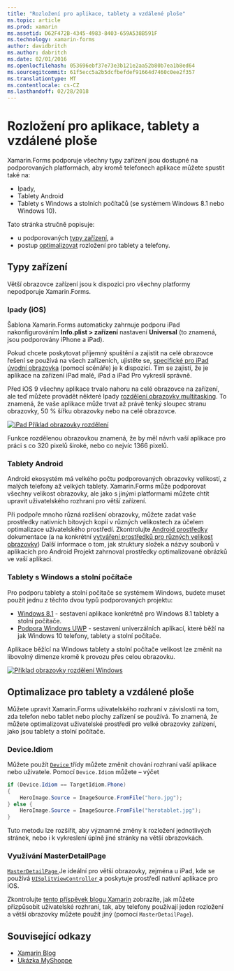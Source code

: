 ```yaml
---
title: "Rozložení pro aplikace, tablety a vzdálené ploše"
ms.topic: article
ms.prod: xamarin
ms.assetid: D62F472B-4345-4983-8403-659A538B591F
ms.technology: xamarin-forms
author: davidbritch
ms.author: dabritch
ms.date: 02/01/2016
ms.openlocfilehash: 053696ebf37e73e3b121e2aa52b80b7ea1b8ed64
ms.sourcegitcommit: 61f5ecc5a2b5dcfbefdef91664d7460c0ee2f357
ms.translationtype: MT
ms.contentlocale: cs-CZ
ms.lasthandoff: 02/28/2018
---
```

# <a name="layout-for-tablet-and-desktop-apps"></a>Rozložení pro aplikace, tablety a vzdálené ploše

Xamarin.Forms podporuje všechny typy zařízení jsou dostupné na podporovaných platformách, aby kromě telefonech aplikace můžete spustit také na:

* Ipady,
* Tablety Android
* Tablety s Windows a stolních počítačů (se systémem Windows 8.1 nebo Windows 10).

Tato stránka stručně popisuje:

* u podporovaných [typy zařízení](#Device_Types), a
* postup [optimalizovat](#optimize) rozložení pro tablety a telefony.

<a name="Device_Types" />

## <a name="device-types"></a>Typy zařízení

Větší obrazovce zařízení jsou k dispozici pro všechny platformy nepodporuje Xamarin.Forms.

### <a name="ipads-ios"></a>Ipady (iOS)

Šablona Xamarin.Forms automaticky zahrnuje podporu iPad nakonfigurováním **Info.plist > zařízení** nastavení **Universal** (to znamená, jsou podporovány iPhone a iPad).

Pokud chcete poskytovat příjemný spuštění a zajistit na celé obrazovce řešení se používá na všech zařízeních, ujistěte se, [specifické pro iPad úvodní obrazovka](~/ios/app-fundamentals/images-icons/launch-screens.md) (pomocí scénáře) je k dispozici. Tím se zajistí, že je aplikace na zařízení iPad malé, iPad a iPad Pro vykreslí správně.

Před iOS 9 všechny aplikace trvalo nahoru na celé obrazovce na zařízení, ale teď můžete provádět některé Ipady [rozdělení obrazovky multitasking](~/ios/platform/multitasking.md).
To znamená, že vaše aplikace může trvat až právě tenký sloupec stranu obrazovky, 50 % šířku obrazovky nebo na celé obrazovce.

[ ![](tablet-images/ipad-sml.png "iPad Příklad obrazovky rozdělení")](tablet-images/ipad.png "iPad Příklad obrazovky rozdělení")

Funkce rozdělenou obrazovkou znamená, že by měl návrh vaší aplikace pro práci s co 320 pixelů široké, nebo co nejvíc 1366 pixelů.

### <a name="android-tablets"></a>Tablety Android

Android ekosystém má velkého počtu podporovaných obrazovky velikostí, z malých telefony až velkých tablety. Xamarin.Forms může podporovat všechny velikost obrazovky, ale jako s jinými platformami můžete chtít upravit uživatelského rozhraní pro větší zařízení.

Při podpoře mnoho různá rozlišení obrazovky, můžete zadat vaše prostředky nativních bitových kopií v různých velikostech za účelem optimalizace uživatelského prostředí.
Zkontrolujte [Android prostředky](~/android/app-fundamentals/resources-in-android/index.md) dokumentace (a na konkrétní [vytváření prostředků pro různých velikost obrazovky](~/android/app-fundamentals/resources-in-android/resources-for-varying-screens.md)) Další informace o tom, jak struktury složek a názvy souborů v aplikacích pro Android Projekt zahrnoval prostředky optimalizované obrázků ve vaší aplikaci.

### <a name="windows-tablets-and-desktops"></a>Tablety s Windows a stolní počítače

Pro podporu tablety a stolní počítače se systémem Windows, budete muset použít jednu z těchto dvou typů podporovaných projektu:

* [Windows 8.1](~/xamarin-forms/platform/windows/installation/tablet.md) -
  sestavení aplikace konkrétně pro Windows 8.1 tablety a stolní počítače.
* [Podpora Windows UWP](~/xamarin-forms/platform/windows/installation/universal.md) -
  sestavení univerzálních aplikací, které běží na jak Windows 10 telefony, tablety a stolní počítače.

Aplikace běžící na Windows tablety a stolní počítače velikost lze změnit na libovolný dimenze kromě k provozu přes celou obrazovku.

[ ![](tablet-images/splitscreen-sml.png "Příklad obrazovky rozdělení Windows")](tablet-images/splitscreen.png "Windows rozdělení Příklad obrazovky")


<a name="optimize" />

## <a name="optimizing-for-tablet-and-desktop"></a>Optimalizace pro tablety a vzdálené ploše

Můžete upravit Xamarin.Forms uživatelského rozhraní v závislosti na tom, zda telefon nebo tablet nebo plochy zařízení se používá. To znamená, že můžete optimalizovat uživatelské prostředí pro velké obrazovky zařízení, jako jsou tablety a stolní počítače.


### <a name="deviceidiom"></a>Device.Idiom

Můžete použít [ `Device` ](~/xamarin-forms/platform/device.md) třídy můžete změnit chování rozhraní vaší aplikace nebo uživatele. Pomocí `Device.Idiom` můžete – výčet

```csharp
if (Device.Idiom == TargetIdiom.Phone)
{
    HeroImage.Source = ImageSource.FromFile("hero.jpg");
} else {
    HeroImage.Source = ImageSource.FromFile("herotablet.jpg");
}
```

Tuto metodu lze rozšířit, aby významné změny k rozložení jednotlivých stránek, nebo i k vykreslení úplně jiné stránky na větší obrazovkách.

### <a name="leveraging-masterdetailpage"></a>Využívání MasterDetailPage

[ `MasterDetailPage` ](https://developer.xamarin.com/api/type/Xamarin.Forms.MasterDetailPage/) Je ideální pro větší obrazovky, zejména u iPad, kde se používá [ `UISplitViewController` ](https://developer.xamarin.com/api/type/UIKit.UISplitViewController/) a poskytuje prostředí nativní aplikace pro iOS.

Zkontrolujte [tento příspěvek blogu Xamarin](https://blog.xamarin.com/bringing-xamarin-forms-apps-to-tablets/) zobrazíte, jak můžete přizpůsobit uživatelské rozhraní, tak, aby telefony používají jeden rozložení a větší obrazovky můžete použít jiný (pomocí `MasterDetailPage`).



## <a name="related-links"></a>Související odkazy

- [Xamarin Blog](https://blog.xamarin.com/bringing-xamarin-forms-apps-to-tablets/)
- [Ukázka MyShoppe](https://github.com/jamesmontemagno/myshoppe)
